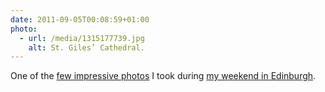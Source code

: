 ```yaml
---
date: 2011-09-05T00:08:59+01:00
photo:
  - url: /media/1315177739.jpg
    alt: St. Giles’ Cathedral.
---
```

One of the [few impressive photos][1] I took during [my weekend in Edinburgh][2].

[1]: https://www.flickr.com/photos/paulrobertlloyd/sets/72157627469803873/
[2]: /2011/08/edinburgh_fringe
